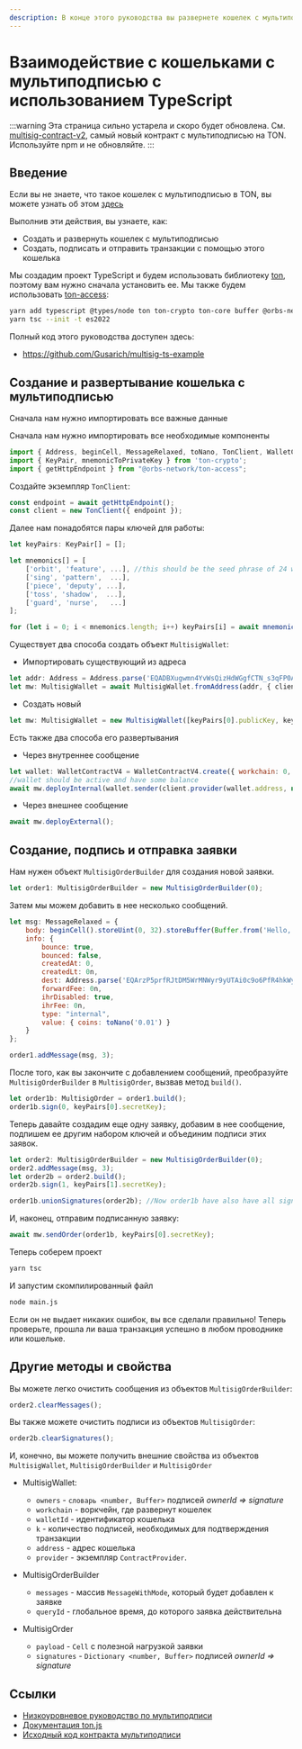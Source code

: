 ```yaml
---
description: В конце этого руководства вы развернете кошелек с мультиподписью и отправите несколько транзакций с помощью библиотеки ton
---
```


# Взаимодействие с кошельками с мультиподписью с использованием TypeScript

:::warning
Эта страница сильно устарела и скоро будет обновлена.
См. [multisig-contract-v2](https://github.com/ton-blockchain/multisig-contract-v2), самый новый контракт с мультиподписью на TON.
Используйте npm и не обновляйте.
:::

## Введение

Если вы не знаете, что такое кошелек с мультиподписью в TON, вы можете узнать об этом [здесь](/v3/guidelines/smart-contracts/howto/multisig)

Выполнив эти действия, вы узнаете, как:

- Создать и развернуть кошелек с мультиподписью
- Создать, подписать и отправить транзакции с помощью этого кошелька

Мы создадим проект TypeScript и будем использовать библиотеку [ton](https://www.npmjs.com/package/ton), поэтому вам нужно сначала установить ее. Мы также будем использовать [ton-access](https://www.orbs.com/ton-access/):

```bash
yarn add typescript @types/node ton ton-crypto ton-core buffer @orbs-network/ton-access
yarn tsc --init -t es2022
```

Полный код этого руководства доступен здесь:

- https://github.com/Gusarich/multisig-ts-example

## Создание и развертывание кошелька с мультиподписью

Сначала нам нужно импортировать все важные данные

Сначала нам нужно импортировать все необходимые компоненты

```js
import { Address, beginCell, MessageRelaxed, toNano, TonClient, WalletContractV4, MultisigWallet, MultisigOrder, MultisigOrderBuilder } from "ton";
import { KeyPair, mnemonicToPrivateKey } from 'ton-crypto';
import { getHttpEndpoint } from "@orbs-network/ton-access";
```

Создайте экземпляр `TonClient`:

```js
const endpoint = await getHttpEndpoint();
const client = new TonClient({ endpoint });
```

Далее нам понадобятся пары ключей для работы:

```js
let keyPairs: KeyPair[] = [];

let mnemonics[] = [
    ['orbit', 'feature', ...], //this should be the seed phrase of 24 words
    ['sing', 'pattern',  ...],
    ['piece', 'deputy', ...],
    ['toss', 'shadow',  ...],
    ['guard', 'nurse',   ...]
];

for (let i = 0; i < mnemonics.length; i++) keyPairs[i] = await mnemonicToPrivateKey(mnemonics[i]);
```

Существует два способа создать объект `MultisigWallet`:

- Импортировать существующий из адреса

```js
let addr: Address = Address.parse('EQADBXugwmn4YvWsQizHdWGgfCTN_s3qFP0Ae0pzkU-jwzoE');
let mw: MultisigWallet = await MultisigWallet.fromAddress(addr, { client });
```

- Создать новый

```js
let mw: MultisigWallet = new MultisigWallet([keyPairs[0].publicKey, keyPairs[1].publicKey], 0, 0, 1, { client });
```

Есть также два способа его развертывания

- Через внутреннее сообщение

```js
let wallet: WalletContractV4 = WalletContractV4.create({ workchain: 0, publicKey: keyPairs[4].publicKey });
//wallet should be active and have some balance
await mw.deployInternal(wallet.sender(client.provider(wallet.address, null), keyPairs[4].secretKey), toNano('0.05'));
```

- Через внешнее сообщение

```js
await mw.deployExternal();
```

## Создание, подпись и отправка заявки

Нам нужен объект `MultisigOrderBuilder` для создания новой заявки.

```js
let order1: MultisigOrderBuilder = new MultisigOrderBuilder(0);
```

Затем мы можем добавить в нее несколько сообщений.

```js
let msg: MessageRelaxed = {
    body: beginCell().storeUint(0, 32).storeBuffer(Buffer.from('Hello, world!')).endCell(),
    info: {
        bounce: true,
        bounced: false,
        createdAt: 0,
        createdLt: 0n,
        dest: Address.parse('EQArzP5prfRJtDM5WrMNWyr9yUTAi0c9o6PfR4hkWy9UQXHx'),
        forwardFee: 0n,
        ihrDisabled: true,
        ihrFee: 0n,
        type: "internal",
        value: { coins: toNano('0.01') }
    }
};

order1.addMessage(msg, 3);
```

После того, как вы закончите с добавлением сообщений, преобразуйте `MultisigOrderBuilder` в `MultisigOrder`, вызвав метод `build()`.

```js
let order1b: MultisigOrder = order1.build();
order1b.sign(0, keyPairs[0].secretKey);
```

Теперь давайте создадим еще одну заявку, добавим в нее сообщение, подпишем ее другим набором ключей и объединим подписи этих заявок.

```js
let order2: MultisigOrderBuilder = new MultisigOrderBuilder(0);
order2.addMessage(msg, 3);
let order2b = order2.build();
order2b.sign(1, keyPairs[1].secretKey);

order1b.unionSignatures(order2b); //Now order1b have also have all signatures from order2b
```

И, наконец, отправим подписанную заявку:

```js
await mw.sendOrder(order1b, keyPairs[0].secretKey);
```

Теперь соберем проект

```bash
yarn tsc
```

И запустим скомпилированный файл

```bash
node main.js
```

Если он не выдает никаких ошибок, вы все сделали правильно! Теперь проверьте, прошла ли ваша транзакция успешно в любом проводнике или кошельке.

## Другие методы и свойства

Вы можете легко очистить сообщения из объектов `MultisigOrderBuilder`:

```js
order2.clearMessages();
```

Вы также можете очистить подписи из объектов `MultisigOrder`:

```js
order2b.clearSignatures();
```

И, конечно, вы можете получить внешние свойства из объектов `MultisigWallet`, `MultisigOrderBuilder` и `MultisigOrder`

- MultisigWallet:
  - `owners` - `словарь <number, Buffer>` подписей *ownerId => signature*
  - `workchain` - воркчейн, где развернут кошелек
  - `walletId` - идентификатор кошелька
  - `k` - количество подписей, необходимых для подтверждения транзакции
  - `address` - адрес кошелька
  - `provider` - экземпляр `ContractProvider`.

- MultisigOrderBuilder
  - `messages` - массив `MessageWithMode`, который будет добавлен к заявке
  - `queryId` - глобальное время, до которого заявка действительна

- MultisigOrder
  - `payload` - `Cell` с полезной нагрузкой заявки
  - `signatures` - `Dictionary <number, Buffer>` подписей *ownerId => signature*

## Ссылки

- [Низкоуровневое руководство по мультиподписи](/v3/guidelines/smart-contracts/howto/multisig)
- [Документация ton.js](https://ton-community.github.io/ton/)
- [Исходный код контракта мультиподписи](https://github.com/ton-blockchain/multisig-contract)
